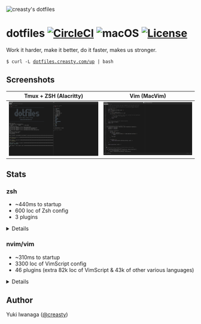 ![creasty's dotfiles](https://user-images.githubusercontent.com/1695538/117818019-254abb00-b2a3-11eb-8676-5cd1415ce2b5.png)

dotfiles [![CircleCI](https://circleci.com/gh/creasty/dotfiles.svg?style=svg)](https://circleci.com/gh/creasty/dotfiles) ![macOS](https://img.shields.io/badge/platform-macOS-lightgray.svg) [![License](https://img.shields.io/github/license/creasty/dotfiles.svg)](./LICENSE.txt)
========

Work it harder, make it better, do it faster, makes us stronger.

<pre><code>$ curl -L <a href="http://dotfiles.creasty.com/up">dotfiles.creasty.com/up</a> | bash</code></pre>

Screenshots
-----------

| Tmux + ZSH (Alacritty) | Vim (MacVim) |
|---|---|
| ![](./docs/images/screenshots/tmux.png) | ![](./docs/images/screenshots/vim.png) |

Stats
-----

### zsh

- ~440ms to startup
- 600 loc of Zsh config
- 3 plugins

<details>

```sh-session
$ repeat 5 time zsh -i -c exit
zsh -i -c exit  0.22s user 0.22s system 98% cpu 0.446 total
zsh -i -c exit  0.21s user 0.21s system 98% cpu 0.429 total
zsh -i -c exit  0.21s user 0.21s system 98% cpu 0.430 total
zsh -i -c exit  0.21s user 0.22s system 98% cpu 0.436 total
zsh -i -c exit  0.23s user 0.22s system 98% cpu 0.459 total
```

```sh-session
$ cloc --exclude-dir=plugins shell/zsh
       6 text files.
       6 unique files.
       4 files ignored.

github.com/AlDanial/cloc v 1.84  T=0.02 s (251.6 files/s, 49440.2 lines/s)
-------------------------------------------------------------------------------
Language                     files          blank        comment           code
-------------------------------------------------------------------------------
zsh                              4            127             92            567
-------------------------------------------------------------------------------
SUM:                             4            127             92            567
-------------------------------------------------------------------------------
```

```sh-session
$ ls shell/zsh/plugins | wc -l
       3
```

</details>

### nvim/vim

- ~310ms to startup
- 3300 loc of VimScript config
- 46 plugins (extra 82k loc of VimScript & 43k of other various languages)

<details>

```sh-session
$ repeat 5 time nvim --headless -c quit
nvim --headless -c quit  0.33s user 0.05s system 117% cpu 0.323 total
nvim --headless -c quit  0.30s user 0.05s system 117% cpu 0.298 total
nvim --headless -c quit  0.31s user 0.05s system 118% cpu 0.305 total
nvim --headless -c quit  0.31s user 0.05s system 117% cpu 0.303 total
nvim --headless -c quit  0.31s user 0.05s system 118% cpu 0.301 total
```

```sh-session
$ cloc --exclude-dir=dein vim
     146 text files.
     141 unique files.
      57 files ignored.

github.com/AlDanial/cloc v 1.84  T=0.05 s (1906.0 files/s, 119066.7 lines/s)
--------------------------------------------------------------------------------
Language                      files          blank        comment           code
--------------------------------------------------------------------------------
vim script                       66            764            671           3382
JSON                              1              8              0            257
Python                            2             36              2            192
TOML                              2             44             17            152
Ruby                              8             17              0            113
C                                 2             14              6             59
Go                                2             11              0             29
C/C++ Header                      1              3              0             12
HTML                              1              0              0             10
make                              1              4              0              9
GraphQL                           3              0              0              9
Java                              1              1              3              8
C++                               1              2              5              7
Markdown                          1              3              0              7
Bourne Again Shell                1              3              0              7
TypeScript                        1              1              0              4
--------------------------------------------------------------------------------
SUM:                             94            911            704           4257
--------------------------------------------------------------------------------
```

```sh-session
$ ag '^\[\[plugins' vim/dein.toml vim/dein_lazy.toml | wc -l
      46
```

</details>

Author
------

Yuki Iwanaga ([@creasty](https://github.com/creasty))
